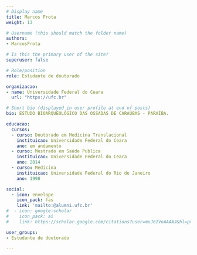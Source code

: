```yaml
---
# Display name
title: Marcos Frota 
weight: 13

# Username (this should match the folder name)
authors:
- MarcosFrota

# Is this the primary user of the site?
superuser: false

# Role/position
role: Estudante de doutorado

organizacao:
- name: Universidade Federal do Ceara
  url: "https://ufc.br"

# Short bio (displayed in user profile at end of posts)
bio: ESTUDO BIOARQUEOLÓGICO DAS OSSADAS DE CARAÚBAS - PARAÍBA. 

educacao: 
  cursos:
  - curso: Doutorado em Medicina Translacional
    instituicao: Universidade Federal do Ceara
    ano: em andamento
  - curso: Mestrado em Saúde Publica
    instituicao: Universidade Federal do Ceara
    ano: 2014
  - curso: Medicina
    instituicao: Universidade Federal do Rio de Janeiro
    ano: 1998

social:
  - icon: envelope
    icon_pack: fas
    link: 'mailto:@alumni.ufc.br'
#  - icon: google-scholar
#    icon_pack: ai
#    link: https://scholar.google.com/citations?user=muJ61VoAAAAJ&hl=pt-BR&oi=ao

user_groups:
- Estudante de doutorado

---
```

